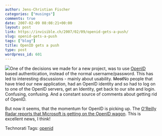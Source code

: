 ```yaml
---
author: Jens-Christian Fischer
categories: ["musings"]
comments: true
date: 2007-02-09 08:08:21+00:00
layout: post
link: https://invisible.ch/2007/02/09/openid-gets-a-push/
slug: openid-gets-a-push
tags: ["blog"]
title: OpenID gets a push
type: post
wordpress_id: 601
---
```


![](https://planet.openid.net/images/logo.jpg)One of the decisions we made for a new project, was to use [OpenID][1] based authentication, instead of the normal username/password. This has led to interesting discussions - mainly about usability. <strike>Most</strike>No people that have tried our new application, had an OpenID identity and so had to log on to one of the OpenID servers, get an Identity, get back to our site and login. Confusing, confusing. And a constant source of comments about getting rid of OpenID. 

But now it seems, that the momentum for OpenID is picking up. The [O'Reilly Radar reports that Microsoft is getting on the OpenID wagon][2]. This is excellent news, I think!


[1]: https://openid.net/
[2]: https://radar.oreilly.com/archives/2007/02/openid_gets_a_b.html



Technorati Tags: [openid](https://www.technorati.com/tag/openid)
